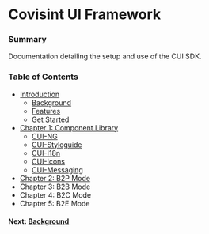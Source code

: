# Covisint UI Framework

### Summary
Documentation detailing the setup and use of the CUI SDK. 

### Table of Contents
* [Introduction](README.md)
   * [Background](background.md)
   * [Features](features.md)
   * [Get Started](get_started.md)
* [Chapter 1: Component Library](chapter1.md)
  * [CUI-NG](https://github.com/thirdwavellc/cui-ng/)
  * [CUI-Styleguide](https://github.com/thirdwavellc/cui-styleguide)
  * [CUI-I18n](https://github.com/thirdwavellc/cui-i18n)
  * [CUI-Icons](https://github.com/thirdwavellc/cui-icons)
  * [CUI-Messaging](https://github.com/thirdwavellc/cui-messaging) 
* [Chapter 2: B2P Mode](chapter_2_b2p_mode.md)
* Chapter 3: B2B Mode
* Chapter 4: B2C Mode
* Chapter 5: B2E Mode

#### Next: [Background](background.md)
